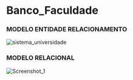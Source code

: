 # Banco_Faculdade

### MODELO ENTIDADE RELACIONAMENTO
![sistema_universidade](https://user-images.githubusercontent.com/100287321/159585762-f04a377a-2563-4704-ab9a-4eec69887d3d.jpg)

### MODELO RELACIONAL 
![Screenshot_1](https://user-images.githubusercontent.com/100287321/159585906-ea4ab33d-7a18-4425-a0d0-2f5b236efa0b.png)
